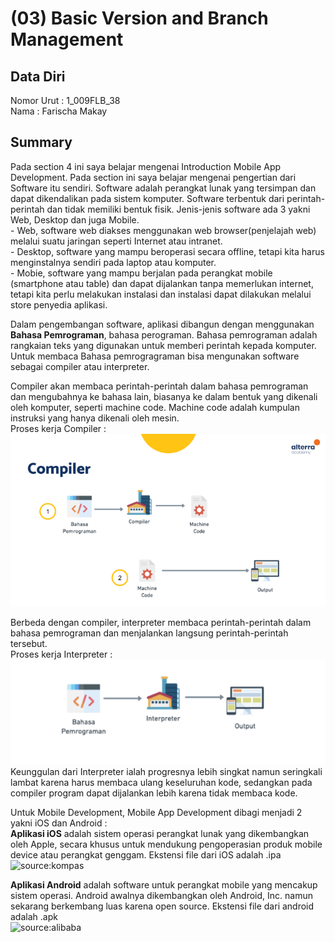 # (03) Basic Version and Branch Management
## Data Diri

Nomor Urut  : 1_009FLB_38 <br>
Nama        : Farischa Makay <br>


## Summary 
<p> Pada section 4 ini saya belajar mengenai Introduction Mobile App Development. Pada section ini saya belajar mengenai pengertian dari Software itu sendiri. Software adalah perangkat lunak yang tersimpan dan dapat dikendalikan pada sistem komputer. Software terbentuk dari perintah-perintah dan tidak memiliki bentuk fisik. Jenis-jenis software ada 3 yakni Web, Desktop dan juga Mobile. <br>
- Web, software web diakses menggunakan web browser(penjelajah web) melalui suatu jaringan seperti Internet atau intranet.  </br> 
- Desktop, software yang mampu beroperasi secara offline, tetapi kita harus menginstalnya sendiri pada laptop atau komputer. <br>
- Mobie, software yang mampu berjalan pada perangkat mobile (smartphone atau table) dan dapat dijalankan tanpa memerlukan internet, tetapi kita perlu melakukan instalasi dan instalasi dapat dilakukan melalui store penyedia aplikasi.<br>

Dalam pengembangan software, aplikasi dibangun dengan menggunakan **Bahasa Pemrograman**, bahasa perograman. Bahasa pemrograman adalah rangkaian teks yang digunakan untuk memberi perintah kepada komputer. Untuk membaca Bahasa pemrogragraman bisa mengunakan software sebagai compiler atau interpreter. <br>

Compiler akan membaca perintah-perintah dalam bahasa pemrograman dan mengubahnya ke bahasa lain, biasanya ke dalam bentuk yang dikenali oleh komputer, seperti machine code. Machine code adalah kumpulan instruksi yang hanya dikenali oleh mesin.<br>
Proses kerja Compiler : 
![Mekanisme_Compiler](screenshots/Summary01_MekanismeCompiler.png)

Berbeda dengan compiler, interpreter membaca perintah-perintah dalam bahasa pemrograman dan menjalankan langsung perintah-perintah tersebut.
<br> Proses kerja Interpreter :
![Mekanisme_Interpreter](screenshots/Summary01_MekanismeInterpreter.png) 
<br>
Keunggulan dari Interpreter ialah progresnya lebih singkat namun seringkali lambat karena harus membaca ulang keseluruhan kode, sedangkan pada compiler program dapat dijalankan lebih karena tidak membaca kode. <br>

Untuk Mobile Development, Mobile App Development dibagi menjadi 2 yakni iOS dan Android : <br>
**Aplikasi iOS** adalah sistem operasi perangkat lunak yang dikembangkan oleh Apple, secara khusus untuk mendukung pengoperasian produk mobile device atau perangkat genggam. Ekstensi file dari iOS adalah .ipa
<BR>
![source:kompas](https://asset.kompas.com/crops/n6Vdr9426aTLx2E5ps10R03nO8I=/117x0:1434x878/750x500/data/photo/2020/06/23/5ef13975063a3.png)

**Aplikasi Android** adalah software untuk perangkat mobile yang mencakup sistem operasi. Android awalnya dikembangkan oleh Android, Inc. namun sekarang berkembang luas karena open source. Ekstensi file dari android adalah .apk <BR>
![source:alibaba](https://s.alicdn.com/@sc04/kf/H3c40aa94848d4f1985e33a59797330cb5.png_960x960.png) <br>

